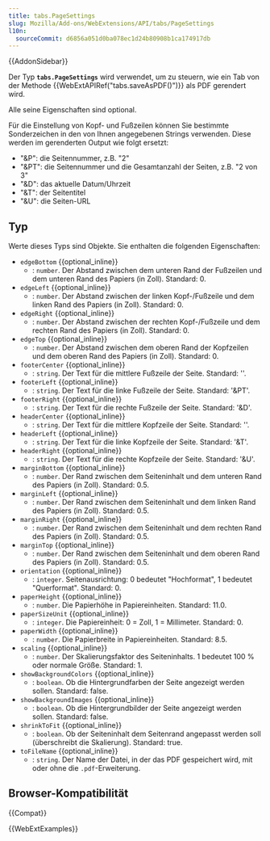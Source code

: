 ```yaml
---
title: tabs.PageSettings
slug: Mozilla/Add-ons/WebExtensions/API/tabs/PageSettings
l10n:
  sourceCommit: d6856a051d0ba078ec1d24b80908b1ca174917db
---
```


{{AddonSidebar}}

Der Typ **`tabs.PageSettings`** wird verwendet, um zu steuern, wie ein Tab von der Methode {{WebExtAPIRef("tabs.saveAsPDF()")}} als PDF gerendert wird.

Alle seine Eigenschaften sind optional.

Für die Einstellung von Kopf- und Fußzeilen können Sie bestimmte Sonderzeichen in den von Ihnen angegebenen Strings verwenden. Diese werden im gerenderten Output wie folgt ersetzt:

- "\&P": die Seitennummer, z.B. "2"
- "\&PT": die Seitennummer und die Gesamtanzahl der Seiten, z.B. "2 von 3"
- "\&D": das aktuelle Datum/Uhrzeit
- "\&T": der Seitentitel
- "\&U": die Seiten-URL

## Typ

Werte dieses Typs sind Objekte. Sie enthalten die folgenden Eigenschaften:

- `edgeBottom` {{optional_inline}}
  - : `number`. Der Abstand zwischen dem unteren Rand der Fußzeilen und dem unteren Rand des Papiers (in Zoll). Standard: 0.
- `edgeLeft` {{optional_inline}}
  - : `number`. Der Abstand zwischen der linken Kopf-/Fußzeile und dem linken Rand des Papiers (in Zoll). Standard: 0.
- `edgeRight` {{optional_inline}}
  - : `number`. Der Abstand zwischen der rechten Kopf-/Fußzeile und dem rechten Rand des Papiers (in Zoll). Standard: 0.
- `edgeTop` {{optional_inline}}
  - : `number`. Der Abstand zwischen dem oberen Rand der Kopfzeilen und dem oberen Rand des Papiers (in Zoll). Standard: 0.
- `footerCenter` {{optional_inline}}
  - : `string`. Der Text für die mittlere Fußzeile der Seite. Standard: ''.
- `footerLeft` {{optional_inline}}
  - : `string`. Der Text für die linke Fußzeile der Seite. Standard: '\&PT'.
- `footerRight` {{optional_inline}}
  - : `string`. Der Text für die rechte Fußzeile der Seite. Standard: '\&D'.
- `headerCenter` {{optional_inline}}
  - : `string`. Der Text für die mittlere Kopfzeile der Seite. Standard: ''.
- `headerLeft` {{optional_inline}}
  - : `string`. Der Text für die linke Kopfzeile der Seite. Standard: '\&T'.
- `headerRight` {{optional_inline}}
  - : `string`. Der Text für die rechte Kopfzeile der Seite. Standard: '\&U'.
- `marginBottom` {{optional_inline}}
  - : `number`. Der Rand zwischen dem Seiteninhalt und dem unteren Rand des Papiers (in Zoll). Standard: 0.5.
- `marginLeft` {{optional_inline}}
  - : `number`. Der Rand zwischen dem Seiteninhalt und dem linken Rand des Papiers (in Zoll). Standard: 0.5.
- `marginRight` {{optional_inline}}
  - : `number`. Der Rand zwischen dem Seiteninhalt und dem rechten Rand des Papiers (in Zoll). Standard: 0.5.
- `marginTop` {{optional_inline}}
  - : `number`. Der Rand zwischen dem Seiteninhalt und dem oberen Rand des Papiers (in Zoll). Standard: 0.5.
- `orientation` {{optional_inline}}
  - : `integer`. Seitenausrichtung: 0 bedeutet "Hochformat", 1 bedeutet "Querformat". Standard: 0.
- `paperHeight` {{optional_inline}}
  - : `number`. Die Papierhöhe in Papiereinheiten. Standard: 11.0.
- `paperSizeUnit` {{optional_inline}}
  - : `integer`. Die Papiereinheit: 0 = Zoll, 1 = Millimeter. Standard: 0.
- `paperWidth` {{optional_inline}}
  - : `number`. Die Papierbreite in Papiereinheiten. Standard: 8.5.
- `scaling` {{optional_inline}}
  - : `number`. Der Skalierungsfaktor des Seiteninhalts. 1 bedeutet 100 % oder normale Größe. Standard: 1.
- `showBackgroundColors` {{optional_inline}}
  - : `boolean`. Ob die Hintergrundfarben der Seite angezeigt werden sollen. Standard: false.
- `showBackgroundImages` {{optional_inline}}
  - : `boolean`. Ob die Hintergrundbilder der Seite angezeigt werden sollen. Standard: false.
- `shrinkToFit` {{optional_inline}}
  - : `boolean`. Ob der Seiteninhalt dem Seitenrand angepasst werden soll (überschreibt die Skalierung). Standard: true.
- `toFileName` {{optional_inline}}
  - : `string`. Der Name der Datei, in der das PDF gespeichert wird, mit oder ohne die `.pdf`-Erweiterung.

## Browser-Kompatibilität

{{Compat}}

{{WebExtExamples}}
